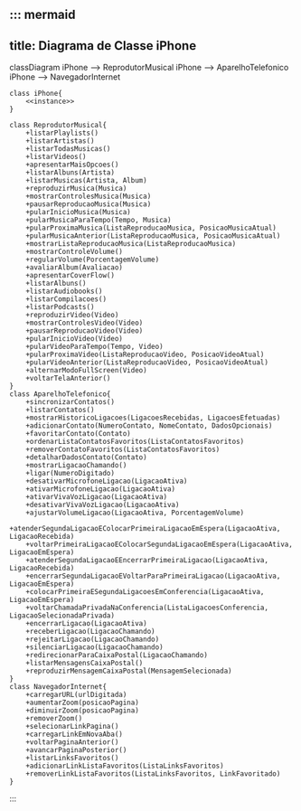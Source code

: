 ::: mermaid
---
title: Diagrama de Classe iPhone
---
classDiagram
    iPhone --> ReprodutorMusical
    iPhone --> AparelhoTelefonico
    iPhone --> NavegadorInternet

    class iPhone{
        <<instance>>
    }

    class ReprodutorMusical{
        +listarPlaylists()
        +listarArtistas()
        +listarTodasMusicas()
        +listarVideos()
        +apresentarMaisOpcoes()
        +listarAlbuns(Artista)
        +listarMusicas(Artista, Album)
        +reproduzirMusica(Musica)
        +mostrarControlesMusica(Musica)
        +pausarReproducaoMusica(Musica)
        +pularInicioMusica(Musica)
        +pularMusicaParaTempo(Tempo, Musica)
        +pularProximaMusica(ListaReproducaoMusica, PosicaoMusicaAtual)
        +pularMusicaAnterior(ListaReproducaoMusica, PosicaoMusicaAtual)
        +mostrarListaReproducaoMusica(ListaReproducaoMusica)
        +mostrarControleVolume()
        +regularVolume(PorcentagemVolume)
        +avaliarAlbum(Avaliacao)
        +apresentarCoverFlow()
        +listarAlbuns()
        +listarAudiobooks()
        +listarCompilacoes()
        +listarPodcasts()
        +reproduzirVideo(Video)
        +mostrarControlesVideo(Video)
        +pausarReproducaoVideo(Video)
        +pularInicioVideo(Video)
        +pularVideoParaTempo(Tempo, Video)
        +pularProximaVideo(ListaReproducaoVideo, PosicaoVideoAtual)
        +pularVideoAnterior(ListaReproducaoVideo, PosicaoVideoAtual)
        +alternarModoFullScreen(Video)
        +voltarTelaAnterior()
    }
    class AparelhoTelefonico{
        +sincronizarContatos()
        +listarContatos()
        +mostrarHistoricoLigacoes(LigacoesRecebidas, LigacoesEfetuadas)
        +adicionarContato(NumeroContato, NomeContato, DadosOpcionais)
        +favoritarContato(Contato)
        +ordenarListaContatosFavoritos(ListaContatosFavoritos)
        +removerContatoFavoritos(ListaContatosFavoritos)
        +detalharDadosContato(Contato)
        +mostrarLigacaoChamando()
        +ligar(NumeroDigitado)
        +desativarMicrofoneLigacao(LigacaoAtiva)
        +ativarMicrofoneLigacao(LigacaoAtiva)
        +ativarVivaVozLigacao(LigacaoAtiva)
        +desativarVivaVozLigacao(LigacaoAtiva)
        +ajustarVolumeLigacao(LigacaoAtiva, PorcentagemVolume)
        +atenderSegundaLigacaoEColocarPrimeiraLigacaoEmEspera(LigacaoAtiva, LigacaoRecebida)
        +voltarPrimeiraLigacaoEColocarSegundaLigacaoEmEspera(LigacaoAtiva, LigacaoEmEspera)
        +atenderSegundaLigacaoEEncerrarPrimeiraLigacao(LigacaoAtiva, LigacaoRecebida)
        +encerrarSegundaLigacaoEVoltarParaPrimeiraLigacao(LigacaoAtiva, LigacaoEmEspera)
        +colocarPrimeiraESegundaLigacoesEmConferencia(LigacaoAtiva, LigacaoEmEspera)
        +voltarChamadaPrivadaNaConferencia(ListaLigacoesConferencia, LigacaoSelecionadaPrivada)
        +encerrarLigacao(LigacaoAtiva)
        +receberLigacao(LigacaoChamando)
        +rejeitarLigacao(LigacaoChamando)
        +silenciarLigacao(LigacaoChamando)
        +redirecionarParaCaixaPostal(LigacaoChamando)
        +listarMensagensCaixaPostal()
        +reproduzirMensagemCaixaPostal(MensagemSelecionada)
    }
    class NavegadorInternet{
        +carregarURL(urlDigitada)
        +aumentarZoom(posicaoPagina)
        +diminuirZoom(posicaoPagina)
        +removerZoom()
        +selecionarLinkPagina()
        +carregarLinkEmNovaAba()
        +voltarPaginaAnterior()
        +avancarPaginaPosterior()
        +listarLinksFavoritos()
        +adicionarLinkListaFavoritos(ListaLinksFavoritos)
        +removerLinkListaFavoritos(ListaLinksFavoritos, LinkFavoritado)
    }
:::